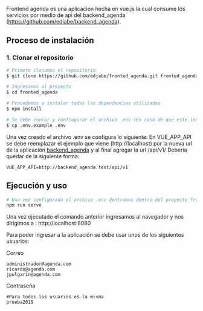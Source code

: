Frontend agenda es una aplicacion hecha en vue.js la cual consume los servicios por medio de api del backend_agenda (https://github.com/edjabe/backend_agenda).

## Proceso de instalación

### 1. Clonar el repositorio

``` bash
# Primero clonamos el repositorio
$ git clone https://github.com/edjabe/fronted_agenda.git fronted_agenda

# Ingresamos al proyecto
$ cd fronted_agenda

# Procedemos a instalar todas las dependencias utilizadas
$ npm install

# Se debe copiar y confiagurar el archivo .env (En caso de que este incluido saltarse este paso)
$ cp .env.example .env
```
Una vez creado el archivo .env se configura lo siguiente:
En VUE_APP_API se debe reemplazar el ejemplo que viene (http://localhost) por la nueva url de la aplicación [backend_agenda](https://github.com/edjabe/backend_agenda) y al final agregar la url /api/v1/ Debería quedar de la siguiente forma:

```
VUE_APP_API=http://backend_agenda.test/api/v1

```

## Ejecución y uso

``` bash
# Una vez configurado el archivo .env dentramos dentro del proyecto fronted_agenda y ejecutamos el siguiente comando:
npm run serve
```
Una vez ejecutado el comando anterior ingresamos al navegador y nos dirigimos a : http://localhost:8080

Para poder ingresar a la aplicación se debe usar unos de los siguientes usuarios:

Correo
```
administrador@agenda.com
ricardo@agenda.com
jpulgarin@agenda.com
```
Contraseña
```
#Para todos los usuarios es la misma
prueba2019
```
